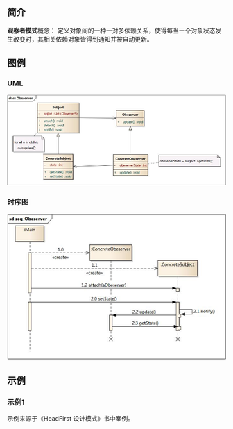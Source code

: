 ## 简介 ##

**观察者模式**概念：
定义对象间的一种一对多依赖关系，使得每当一个对象状态发生改变时，其相关依赖对象皆得到通知并被自动更新。


## 图例 ##

### UML ###

![ObserverUML](./ObserverUML.jpg "Observer UML")

### 时序图 ###

![ObserverSequenceDiagram](./ObserverSeq.jpg "Observer Sequence Diagram")

## 示例 ##

### 示例1 ###

示例来源于《HeadFirst 设计模式》书中案例。
